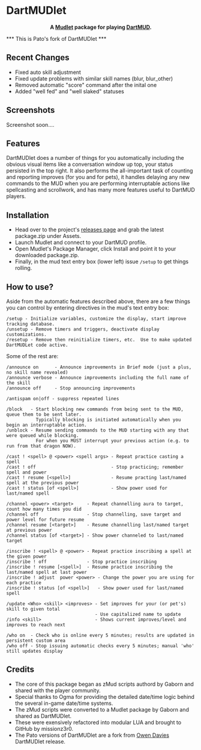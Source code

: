 # DartMUDlet

**<p bold align="center">A [Mudlet](https://www.mudlet.org/) package for playing [DartMUD](http://dartmud.com).</p>**

*** This is Pato's fork of DartMUDlet ***

## Recent Changes
- Fixed auto skill adjustment
- Fixed update problems with similar skill names (blur, blur_other)
- Removed automatic "score" command after the inital one
- Added "well fed" and "well slaked" statuses

## Screenshots
Screenshot soon....

## Features
DartMUDlet does a number of things for you automatically including the obvious visual items like a conversation window up top, your status persisted in the top right.  It also performs the all-important task of counting and reporting improves (for you and for pets), it handles delaying any new commands to the MUD when you are performing interruptable actions like spellcasting and scrollwork, and has many more features useful to DartMUD players.

## Installation
+ Head over to the project's [releases page](https://github.com/Pato-elf/dartmudlet/releases) and grab the latest package.zip under Assets.
+ Launch Mudlet and connect to your DartMUD profile.
+ Open Mudlet's Package Manager, click Install and point it to your downloaded package.zip.
+ Finally, in the mud text entry box (lower left) issue `/setup` to get things rolling.

## How to use?
Aside from the automatic features described above, there are a few things you can control by entering directives in the mud's text entry box:

```
/setup - Initialize variables, customize the display, start improve tracking database.
/unsetup - Remove timers and triggers, deactivate display customizations.
/resetup - Remove then reinitialize timers, etc.  Use to make updated DartMUDLet code active.
```
Some of the rest are:
```
/announce on      - Announce improvements in Brief mode (just a plus, no skill name revealed)
/announce verbose - Announce improvements including the full name of the skill
/announce off     - Stop announcing improvements
```
```
/antispam on|off - suppress repeated lines
```
```
/block   - Start blocking new commands from being sent to the MUD, queue them to be sent later.
           Typically blocking is initiated automatically when you begin an interruptable action.
/unblock - Resume sending commands to the MUD starting with any that were queued while blocking.
           For when you MUST interrupt your previous action (e.g. to run from that dragon NOW).
```
```
/cast ! <spell> @ <power> <spell args> - Repeat practice casting a spell
/cast ! off                            - Stop practicing; remember spell and power
/cast ! resume [<spell>]               - Resume practing last/named spell at the previous power
/cast ! status [of <spell>]            - Show power used for last/named spell
```
```
/channel <power> <target>     - Repeat channelling aura to target, count how many times you did 
/channel off                  - Stop channelling, save target and power level for future resume
/channel resume [<target>]    - Resume channelling last/named target at previous power
/channel status [of <target>] - Show power channeled to last/named target
```
```
/inscribe ! <spell> @ <power> - Repeat practice inscribing a spell at the given power 
/inscribe ! off               - Stop practice inscribing 
/inscribe ! resume [<spell>]  - Resume practice inscribing the last/named spell at last power 
/inscribe ! adjust  power <power> - Change the power you are using for each practice
/inscribe ! status [of <spell>]   - Show power used for last/named spell
```
```
/update <Who> <skill> <improves> - Set improves for your (or pet's) skill to given total
                                 - Use capitalized name to update
/info <skill>                    - Shows current improves/level and improves to reach next
```
```
/who on  - Check who is online every 5 minutes; results are updated in persistent custom area
/who off - Stop issuing automatic checks every 5 minutes; manual 'who' still updates display
```

## Credits
- The core of this package began as zMud scripts authord by Gaborn and shared with the player community.
- Special thanks to Ogma for providing the detailed date/time logic behind the several in-game date/time systems.
- The zMud scripts were converted to a Mudlet package by Gaborn and shared as DartMUDlet.
- These were exensively refactored into modular LUA and brought to GitHub by missionz3r0.
- The Pato versions of DartMUDlet are a fork from [Owen Davies](https://github.com/daviesow) DartMUDlet release.
